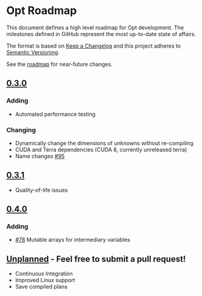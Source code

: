 # Opt Roadmap
This document defines a high level roadmap for Opt development. The milestones defined in GitHub represent the most up-to-date state of affairs.

The format is based on [Keep a Changelog](http://keepachangelog.com/en/1.0.0/)
and this project adheres to [Semantic Versioning](http://semver.org/spec/v2.0.0.html).

See the [roadmap](https://github.com/niessner/Opt/blob/master/ROADMAP.md) for near-future changes.

## [0.3.0]
### Adding
- Automated performance testing

### Changing
- Dynamically change the dimensions of unknowns without re-compiling
- CUDA and Terra dependencies (CUDA 8, currently unreleased terra)
- Name changes [#95](https://github.com/niessner/Opt/issues/95)

## [0.3.1]
- Quality-of-life issues

## [0.4.0]
### Adding
- [#78](https://github.com/niessner/Opt/issues/78) Mutable arrays for intermediary variables

## [Unplanned] - Feel free to submit a pull request!
- Continuous Integration
- Improved Linux support
- Save compiled plans

[0.3.0]: https://github.com/niessner/Opt/milestone/3
[0.3.1]: https://github.com/niessner/Opt/milestone/4
[0.4.0]: https://github.com/niessner/Opt/milestone/5
[Unplanned]: https://github.com/niessner/Opt/milestone/6
